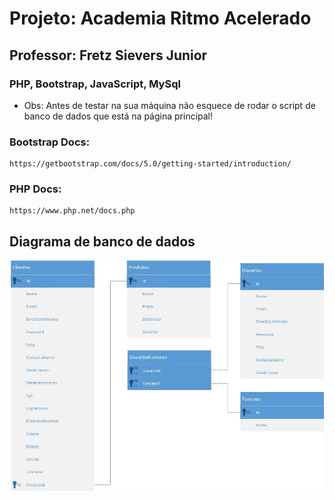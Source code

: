 # Projeto: Academia Ritmo Acelerado

## Professor: Fretz Sievers Junior

### PHP, Bootstrap, JavaScript, MySql

- Obs: Antes de testar na sua máquina não esquece de rodar o script de banco de dados que está na página principal!

### Bootstrap Docs:
```
https://getbootstrap.com/docs/5.0/getting-started/introduction/
```

### PHP Docs:
```
https://www.php.net/docs.php
```

## Diagrama de banco de dados

<img src="ProjetoAcademia_Banco de Dados.jpg">